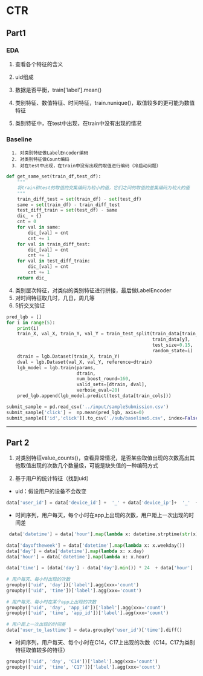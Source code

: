 # CTR
## Part1
### EDA

1.  查看各个特征的含义

2.  uid组成

3.  数据是否平衡，train['label'].mean()

4.  类别特征、数值特征、时间特征，train.nunique()，取值较多的更可能为数值特征

5.  类别特征中，在test中出现，在train中没有出现的情况

### Baseline

      1. 对类别特征做LabelEncoder编码
      2. 对类别特征做Count编码
      3. 对在test中出现，在train中没有出现的取值进行编码（冷启动问题）
```python
def get_same_set(train_df,test_df):
    """
    将train和test的取值的交集编码为较小的值，它们之间的取值的差集编码为较大的值
    """
    train_diff_test = set(train_df) - set(test_df)
    same = set(train_df) - train_diff_test
    test_diff_train = set(test_df) - same
    dic_ = {}
    cnt = 0
    for val in same:
        dic_[val] = cnt
        cnt += 1
    for val in train_diff_test:
        dic_[val] = cnt
        cnt += 1
    for val in test_diff_train:
        dic_[val] = cnt
        cnt += 1
    return dic_ 
```

   4. 类别层次特征，对类似的类别特征进行拼接，最后做LabelEncoder
   5. 对时间特征取几时，几日，周几等
   6. 5折交叉验证
```python
pred_lgb = []
for i in range(5):
    print(i)
    train_X, val_X, train_Y, val_Y = train_test_split(train_data[train_cols],
                                                      train_data[y],
                                                      test_size=0.15,
                                                      random_state=i)
    dtrain = lgb.Dataset(train_X, train_Y)
    dval = lgb.Dataset(val_X, val_Y, reference=dtrain) 
    lgb_model = lgb.train(params,
                          dtrain,
                          num_boost_round=160,
                          valid_sets=[dtrain, dval],
                          verbose_eval=20)   
    pred_lgb.append(lgb_model.predict(test_data[train_cols])) 

submit_sample = pd.read_csv('../input/sampleSubmission.csv')
submit_sample['click'] =  np.mean(pred_lgb, axis=0)
submit_sample[['id','click']].to_csv('./sub/baseline5.csv', index=False)
```

---

## Part 2

1.  对类别特征value_counts()，查看异常情况，是否某些取值出现的次数高出其他取值出现的次数几个数量级，可能是缺失值的一种编码方式

2.  基于用户的统计特征（找到uid）

- uid：假设用户的设备不会改变
```python
data['user_id'] = data['device_id'] +  '_' + data['device_ip']+  '_'  + data['device_model']
```
- 时间序列，用户每天，每个小时在app上出现的次数，用户距上一次出现的时间差

```python
 data['datetime'] = data['hour'].map(lambda x: datetime.strptime(str(x), '%y%m%d%H'))
           
data['dayoftheweek'] = data['datetime'].map(lambda x: x.weekday())
data['day'] = data['datetime'].map(lambda x: x.day)
data['hour'] = data['datetime'].map(lambda x: x.hour)
           
data['time'] = (data['day'] - data['day'].min()) * 24  + data['hour']
           
# 用户每天、每小时出现的次数
groupby(['uid', 'day'])['label'].agg(xxx='count')
groupby(['uid', 'time'])['label'].agg(xxx='count')
                
# 用户每天、每小时在某个app上出现的次数
groupby(['uid', 'day', 'app_id'])['label'].agg(xxx='count')
groupby(['uid', 'time', 'app_id'])['label'].agg(xxx='count')
           
# 用户距上一次出现的时间差
data['user_to_lasttime'] = data.groupby('user_id')['time'].diff()
```
- 时间序列，用户每天、每个小时在C14，C17上出现的次数（C14，C17为类别特征取值较多的特征）
  
```python
groupby(['uid', 'day', 'C14'])['label'].agg(xxx='count')
groupby(['uid', 'time', 'C17'])['label'].agg(xxx='count')
```